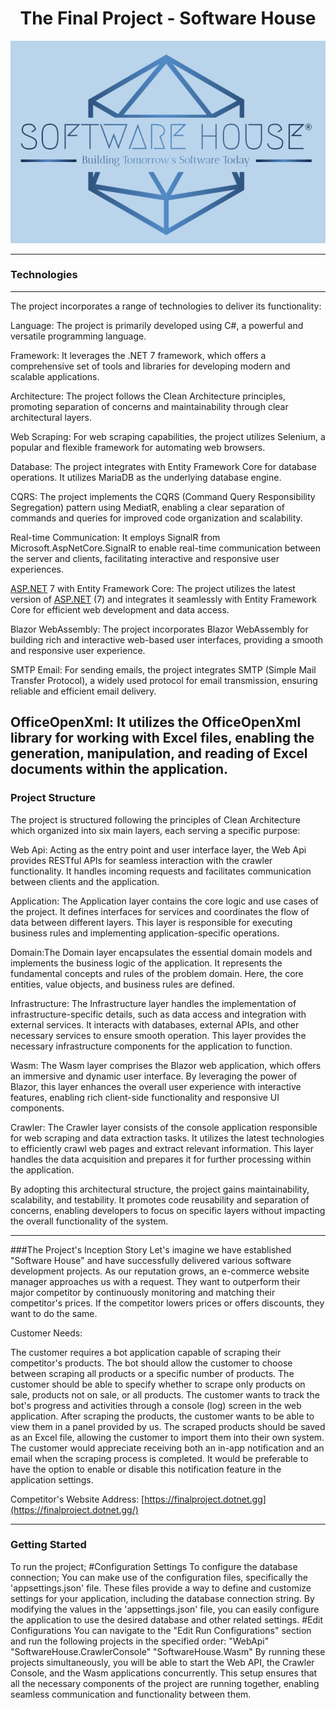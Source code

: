 <h1 align="center">The Final Project - Software House</h1>

![logo](shLogo.png) 



---

### Technologies
---

The project incorporates a range of technologies to deliver its functionality:

Language: The project is primarily developed using C#, a powerful and versatile programming language.

Framework: It leverages the .NET 7 framework, which offers a comprehensive set of tools and libraries for developing modern and scalable applications.

Architecture: The project follows the Clean Architecture principles, promoting separation of concerns and maintainability through clear architectural layers.

Web Scraping: For web scraping capabilities, the project utilizes Selenium, a popular and flexible framework for automating web browsers.

Database: The project integrates with Entity Framework Core for database operations. It utilizes MariaDB as the underlying database engine.

CQRS: The project implements the CQRS (Command Query Responsibility Segregation) pattern using MediatR, enabling a clear separation of commands and queries for improved code organization and scalability.

Real-time Communication: It employs SignalR from Microsoft.AspNetCore.SignalR to enable real-time communication between the server and clients, facilitating interactive and responsive user experiences.

[ASP.NET](http://asp.net/) 7 with Entity Framework Core: The project utilizes the latest version of [ASP.NET](http://asp.net/) (7) and integrates it seamlessly with Entity Framework Core for efficient web development and data access.

Blazor WebAssembly: The project incorporates Blazor WebAssembly for building rich and interactive web-based user interfaces, providing a smooth and responsive user experience.

SMTP Email: For sending emails, the project integrates SMTP (Simple Mail Transfer Protocol), a widely used protocol for email transmission, ensuring reliable and efficient email delivery.

## OfficeOpenXml: It utilizes the OfficeOpenXml library for working with Excel files, enabling the generation, manipulation, and reading of Excel documents within the application.

### Project Structure

The project is structured following the principles of Clean Architecture which organized into six main layers, each serving a specific purpose:

Web Api: Acting as the entry point and user interface layer, the Web Api provides RESTful APIs for seamless interaction with the crawler functionality. It handles incoming requests and facilitates communication between clients and the application.

Application: The Application layer contains the core logic and use cases of the project. It defines interfaces for services and coordinates the flow of data between different layers. This layer is responsible for executing business rules and implementing application-specific operations.

Domain:The Domain layer encapsulates the essential domain models and implements the business logic of the application. It represents the fundamental concepts and rules of the problem domain. Here, the core entities, value objects, and business rules are defined.

Infrastructure: The Infrastructure layer handles the implementation of infrastructure-specific details, such as data access and integration with external services. It interacts with databases, external APIs, and other necessary services to ensure smooth operation. This layer provides the necessary infrastructure components for the application to function.

Wasm: The Wasm layer comprises the Blazor web application, which offers an immersive and dynamic user interface. By leveraging the power of Blazor, this layer enhances the overall user experience with interactive features, enabling rich client-side functionality and responsive UI components.

Crawler: The Crawler layer consists of the console application responsible for web scraping and data extraction tasks. It utilizes the latest technologies to efficiently crawl web pages and extract relevant information. This layer handles the data acquisition and prepares it for further processing within the application.

By adopting this architectural structure, the project gains maintainability, scalability, and testability. It promotes code reusability and separation of concerns, enabling developers to focus on specific layers without impacting the overall functionality of the system.

---

###The Project's Inception Story
Let's imagine we have established "Software House" and have successfully delivered various software development projects.
As our reputation grows, an e-commerce website manager approaches us with a request.
They want to outperform their major competitor by continuously monitoring and matching their competitor's prices.
If the competitor lowers prices or offers discounts, they want to do the same.

Customer Needs:

The customer requires a bot application capable of scraping their competitor's products.
The bot should allow the customer to choose between scraping all products or a specific number of products.
The customer should be able to specify whether to scrape only products on sale, products not on sale, or all products.
The customer wants to track the bot's progress and activities through a console (log) screen in the web application.
After scraping the products, the customer wants to be able to view them in a panel provided by us.
The scraped products should be saved as an Excel file, allowing the customer to import them into their own system.
The customer would appreciate receiving both an in-app notification and an email when the scraping process is completed.
It would be preferable to have the option to enable or disable this notification feature in the application settings.

Competitor's Website Address: [https://finalproject.dotnet.gg](https://finalproject.dotnet.gg/)

---

### Getting Started

To run the project;
#Configuration Settings
To configure the database connection;
You can make use of the configuration files, specifically the 'appsettings.json' file. These files provide a way to define and customize settings for your application, including the database connection string. By modifying the values in the 'appsettings.json' file, you can easily configure the application to use the desired database and other related settings.
#Edit Configurations
You can navigate to the "Edit Run Configurations" section and run the following projects in the specified order:
"WebApi"
"SoftwareHouse.CrawlerConsole"
"SoftwareHouse.Wasm"
By running these projects simultaneously, you will be able to start the Web API, the Crawler Console, and the Wasm applications concurrently. This setup ensures that all the necessary components of the project are running together, enabling seamless communication and functionality between them.
